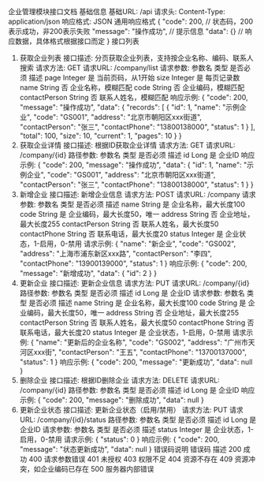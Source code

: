 企业管理模块接口文档
基础信息
基础URL: /api
请求头: Content-Type: application/json
响应格式: JSON
通用响应格式
{
  "code": 200,       // 状态码，200表示成功，非200表示失败
  "message": "操作成功", // 提示信息
  "data": {}        // 响应数据，具体格式根据接口而定
}
接口列表
1. 获取企业列表
接口描述: 分页获取企业列表，支持按企业名称、编码、联系人搜索
请求方法: GET
请求URL: /company/list
请求参数:
参数名	类型	是否必须	描述
page	Integer	是	当前页码，从1开始
size	Integer	是	每页记录数
name	String	否	企业名称，模糊匹配
code	String	否	企业编码，模糊匹配
contactPerson	String	否	联系人姓名，模糊匹配
响应示例:
{
  "code": 200,
  "message": "操作成功",
  "data": {
    "records": [
      {
        "id": 1,
        "name": "示例企业",
        "code": "GS001",
        "address": "北京市朝阳区xxx街道",
        "contactPerson": "张三",
        "contactPhone": "13800138000",
        "status": 1
      }
    ],
    "total": 100,
    "size": 10,
    "current": 1,
    "pages": 10
  }
}
2. 获取企业详情
接口描述: 根据ID获取企业详情
请求方法: GET
请求URL: /company/{id}
路径参数:
参数名	类型	是否必须	描述
id	Long	是	企业ID
响应示例:
{
  "code": 200,
  "message": "操作成功",
  "data": {
    "id": 1,
    "name": "示例企业",
    "code": "GS001",
    "address": "北京市朝阳区xxx街道",
    "contactPerson": "张三",
    "contactPhone": "13800138000",
    "status": 1
  }
}
3. 新增企业
接口描述: 新增企业信息
请求方法: POST
请求URL: /company
请求参数:
参数名	类型	是否必须	描述
name	String	是	企业名称，最大长度100
code	String	是	企业编码，最大长度50，唯一
address	String	否	企业地址，最大长度255
contactPerson	String	否	联系人姓名，最大长度50
contactPhone	String	否	联系电话，最大长度20
status	Integer	是	企业状态，1-启用，0-禁用
请求示例:
{
  "name": "新企业",
  "code": "GS002",
  "address": "上海市浦东新区xxx路",
  "contactPerson": "李四",
  "contactPhone": "13900139000",
  "status": 1
}
响应示例:
{
  "code": 200,
  "message": "新增成功",
  "data": {
    "id": 2
  }
}
4. 更新企业
接口描述: 更新企业信息
请求方法: PUT
请求URL: /company/{id}
路径参数:
参数名	类型	是否必须	描述
id	Long	是	企业ID
请求参数:
参数名	类型	是否必须	描述
name	String	是	企业名称，最大长度100
code	String	是	企业编码，最大长度50，唯一
address	String	否	企业地址，最大长度255
contactPerson	String	否	联系人姓名，最大长度50
contactPhone	String	否	联系电话，最大长度20
status	Integer	是	企业状态，1-启用，0-禁用
请求示例:
{
  "name": "更新后的企业名称",
  "code": "GS002",
  "address": "广州市天河区xxx街",
  "contactPerson": "王五",
  "contactPhone": "13700137000",
  "status": 1
}
响应示例:
{
  "code": 200,
  "message": "更新成功",
  "data": null
}
5. 删除企业
接口描述: 根据ID删除企业
请求方法: DELETE
请求URL: /company/{id}
路径参数:
参数名	类型	是否必须	描述
id	Long	是	企业ID
响应示例:
{
  "code": 200,
  "message": "删除成功",
  "data": null
}
6. 更新企业状态
接口描述: 更新企业状态（启用/禁用）
请求方法: PUT
请求URL: /company/{id}/status
路径参数:
参数名	类型	是否必须	描述
id	Long	是	企业ID
请求参数:
参数名	类型	是否必须	描述
status	Integer	是	企业状态，1-启用，0-禁用
请求示例:
{
  "status": 0
}
响应示例:
{
  "code": 200,
  "message": "状态更新成功",
  "data": null
}
错误码说明
错误码	描述
200	成功
400	请求参数错误
401	未授权
403	权限不足
404	资源不存在
409	资源冲突，如企业编码已存在
500	服务器内部错误
